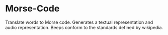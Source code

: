# Morse-Code
Translate words to Morse code. Generates a textual representation and audio representation. 
Beeps conform to the standards defined by wikipedia.
